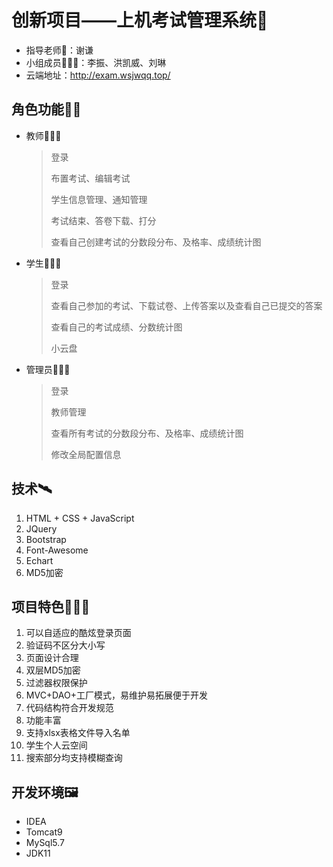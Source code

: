 # 创新项目——上机考试管理系统🚀
* 指导老师👨：谢谦
* 小组成员👨‍👦‍👦：李振、洪凯威、刘琳
* 云端地址：http://exam.wsjwqq.top/
## 角色功能🙍‍♂️
* 教师👨🏻‍🏫
  > 登录
  > 
  > 布置考试、编辑考试
  > 
  > 学生信息管理、通知管理
  > 
  > 考试结束、答卷下载、打分
  > 
  > 查看自己创建考试的分数段分布、及格率、成绩统计图
* 学生👨🏻‍🎓
  > 登录
  > 
  > 查看自己参加的考试、下载试卷、上传答案以及查看自己已提交的答案
  > 
  > 查看自己的考试成绩、分数统计图
  >
  > 小云盘
* 管理员👨🏻‍💻
  > 登录
  > 
  > 教师管理
  > 
  > 查看所有考试的分数段分布、及格率、成绩统计图
  > 
  > 修改全局配置信息
## 技术🛰
  1. HTML + CSS + JavaScript
  2. JQuery
  3. Bootstrap
  4. Font-Awesome
  5. Echart
  6. MD5加密
## 项目特色🧗🏻‍♂️
  1. 可以自适应的酷炫登录页面
  2. 验证码不区分大小写
  3. 页面设计合理
  4. 双层MD5加密
  5. 过滤器权限保护
  6. MVC+DAO+工厂模式，易维护易拓展便于开发
  7. 代码结构符合开发规范
  8. 功能丰富
  9. 支持xlsx表格文件导入名单
  10. 学生个人云空间
  11. 搜索部分均支持模糊查询
## 开发环境🖼
* IDEA
* Tomcat9
* MySql5.7
* JDK11
